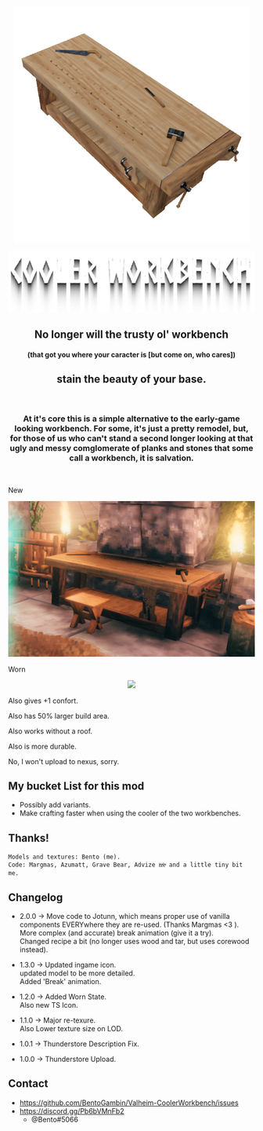 
[<p align="center"> <img src="https://github.com/BentoGambin/Valheim-CoolerWorkbench/blob/main/Github/CWB.png?raw=true" />](https://github.com/BentoGambin/Valheim-CoolerWorkbench)


<p align="center"> <img src="https://github.com/BentoGambin/Valheim-CoolerWorkbench/blob/main/Github/Title.png?raw=true" />

<h2  align="center"> No longer will the trusty ol' workbench</h2><h4  align="center">(that got you where your caracter is [but come on, who cares])</h4><h2  align="center">stain the beauty of your base.</h2>
<br />

<h3 align="center"> At it's core this is a simple alternative to the early-game looking workbench. For some, it's just a pretty remodel, but, for those of us who can't stand a second longer looking at that ugly and messy comglomerate of planks and stones that some call a workbench, it is salvation.</h3>
<br />

New
<p align="center"> <img src="https://github.com/BentoGambin/Valheim-CoolerWorkbench/blob/main/Github/Table.png?raw=true" />

Worn
<p align="center"> <img src="https://i.imgur.com/QNvWJ0j.png"/>


Also gives +1 confort.

Also has 50% larger build area.

Also works without a roof.

Also is more durable.

No, I won't upload to nexus, sorry.

## My bucket List for this mod

* Possibly add variants.
* Make crafting faster when using the cooler of the two workbenches.

## Thanks!
    Models and textures: Bento (me).
    Code: Margmas, Azumatt, Grave Bear, Advize iͣzͩeͮ and a little tiny bit me.
## Changelog

* 2.0.0 -> Move code to Jotunn, which means proper use of vanilla components EVERYwhere they are re-used. (Thanks Margmas <3 ).<br/> More complex (and accurate) break animation (give it a try).<br/> Changed recipe a bit (no longer uses wood and tar, but uses corewood instead).

* 1.3.0 -> Updated ingame icon.<br/> updated model to be more detailed.<br/> Added 'Break' animation.<br/>

* 1.2.0 -> Added Worn State.<br/> Also new TS Icon.

* 1.1.0 -> Major re-texure.<br/> Also Lower texture size on LOD.

* 1.0.1 -> Thunderstore Description Fix.

* 1.0.0 -> Thunderstore Upload.

## Contact
* https://github.com/BentoGambin/Valheim-CoolerWorkbench/issues
* https://discord.gg/Pb6bVMnFb2
    * @Bento#5066
